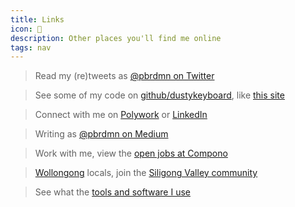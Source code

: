 ```yaml
---
title: Links
icon: 🔗
description: Other places you'll find me online
tags: nav
---
```


> Read my (re)tweets as [@pbrdmn on Twitter](https://twitter.com/pbrdmn)

> See some of my code on [github/dustykeyboard](https://github.com/dustykeyboard), like [this site](https://github.com/dustykeyboard/brd.mn)

> Connect with me on [Polywork](https://work.brd.mn/) or [LinkedIn](https://linkedin.com/in/philipboardman/)

> Writing as [@pbrdmn on Medium](https://pbrdmn.medium.com/)

> Work with me, view the [open jobs at Compono](https://www.compono.com/careers)

> [Wollongong](https://www.visitwollongong.com.au/) locals, join the [Siligong Valley community](https://www.siligongvalley.com/)

> See what the [tools and software I use](/uses)